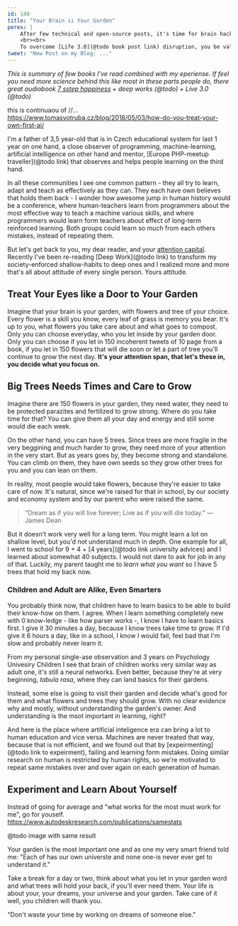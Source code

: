 ```yaml
---
id: 140
title: "Your Brain si Your Garden"
perex: |
    After few technical and open-source posts, it's time for brain hacking. Thanks to recent boom of AI, neuroscience starts to overlap to human psychology. When it comes to learning methods, humans and computers are more alike than ever before.
    <br><br>
    To overcome [Life 3.0](@todo book post link) disruption, you be valuable by making AI or by hacking your brain to be super-adaptable and irreplaceable.
tweet: "New Post on my Blog: ..."
---
```


*This is summary of few books I've read combined with my eperiense. If feel you need more science behind this like most in these parts people do, there great audiobook [7 sstep happiness](@todo) + deep works (@todo) + Live 3.0 (@todo)*


this is continuaou of
//...
https://www.tomasvotruba.cz/blog/2018/05/03/how-do-you-treat-your-own-first-ai/


I'm a father of 3,5 year-old that is in Czech educational system for last 1 year on one hand, a close observer of programming, machine-learning, artificial intelligence on other hand and mentor, [Europe PHP-meetup traveller](@todo link) that observes and helps people learning on the third hand.

In all these communities I see one common pattern - they all try to learn, adapt and teach as effectively as they can. They each have own believes that holds them back - I wonder how awesome jump in human history would be a conference, where human-teachers learn from programmers about the most effective way to teach a machine various skills, and where programmers would learn form teachers about effect of long-term reinforced learning. Both groups could learn so much from each others mistakes, instead of repeating them.

But let's get back to you, my dear reader, and your [attention capital](http://calnewport.com/blog/2017/11/30/on-the-complicated-economics-of-attention-capital). Recently I've been re-reading [Deep Work](@todo link) to transform my society-enforced shallow-habits to deep ones and I realized more and more that's all about attitude of every single person. Yours attitude.

## Treat Your Eyes like a Door to Your Garden

Imagine that your brain is your garden, with flowers and tree of your choice. Every flower is a skill you know, every leaf of grass is memory you bear. It's up to you, what flowers you take care about and what goes to compost. Only you can choose everyday, who you let inside by your garden door.
Only you can choose if you let in 150 incoherent tweets of 10 page from a book, if you let in 150 flowers that will die soon or let a part of tree you'll continue to grow the next day. **It's your attention span, that let's these in, you decide what you focus on.**

## Big Trees Needs Times and Care to Grow

Imagine there are 150 flowers in your garden, they need water, they need to be protected parazites and fertilized to grow strong. Where do you take time for that? You can give them all your day and energy and still some would die each week.

On the other hand, you can have 5 trees. Since trees are more fragile in the very beggining and much harder to grow, they need more of your attention in the very start. But as years goes by, they become strong and standalone. You can climb on them, they have own seeds so they grow other trees for you and you can lean on them.

In reality, most people would take flowers, because they're easier to take care of now. It's natural, since we're raised for that in school, by our society and economy system and by our parent who were raised the same.

<blockquote>
“Dream as if you will live forever; Live as if you will die today.”
― James Dean
</blockquote>

But it doesn't work very well for a long term. You might learn a lot on shallow level, but you'd not understand much in depth. One example for all, I went to school for 9 + 4 + [4 years](@todo link university advices) and I learned about somewhat 40 subjects. I would not dare to ask for job in any of that. Luckily, my parent taught me to *learn what you want* so I have 5 trees that hold my back now.

### Children and Adult are Alike, Even Smarters

You probably think now, that children have to learn basics to be able to build their know-how on them. I agree. When I learn something completely new with 0 know-ledge - like how parser works -, I know I have to learn basics first. I give it 30 minutes a day, because I know trees take time to grow. If I'd give it 6 hours a day, like in a school, I know I would fail, feel bad that I'm slow and probably never learn it.

From my personal single-ase observation and 3 years on Psychology Univesiry Children I see that brain of children works very similar way as adult one, it's still a neural networks. Even better, because they're at very beginning, *tabula rasa*, where they can land basics for their gardens.

Instead, some else is going to visit their garden and decide what's good for them and what flowers and trees they should grow. With no clear evidence why and mostly, without understanding the garden's owner. And understanding is the msot important in learning, right?

And here is the place where artificial inteligence era can bring a lot to human education and vice versa. Machines are never treated that way, because that is not efficient, and we found out that by [expeirmenting](@todo link to expeirment), failing and learning form mistakes. Doing similar research on human is restricted by human rights, so we're motivated to repeat same mistakes over and over again on each generation of human.

## Experiment and Learn About Yourself

Instead of going for average and "what works for the most must work for me", go for youself. https://www.autodeskresearch.com/publications/samestats

@todo image with same result

Your garden is the most important one and as one my very smart friend told me:
"Each of has our own universte and none one-is never ever get to understand it."

Take a break for a day or two, think about what you let in your garden word and what trees will hold your back, if you'll ever need them. Your life is about your, your dreams, your universe and your garden. Take care of it well, you children will thank you.

"Don't waste your time by working on dreams of someone else."
